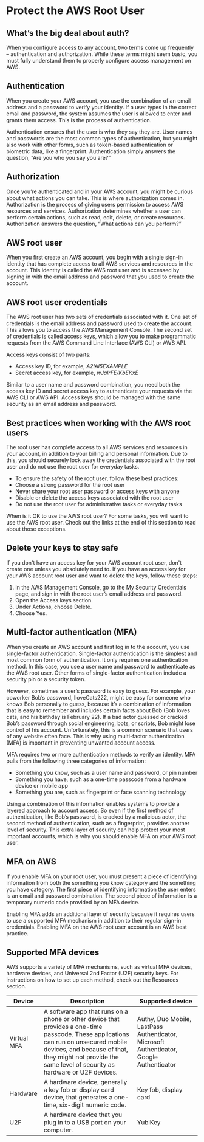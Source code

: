# Protect the AWS Root User

## What’s the big deal about auth?
When you configure access to any account, two terms come up frequently – authentication and authorization. While these terms might seem basic, you must fully understand them to properly configure access management on AWS.

## Authentication
When you create your AWS account, you use the combination of an email address and a password to verify your identity. If a user types in the correct email and password, the system assumes the user is allowed to enter and grants them access. This is the process of authentication.

Authentication ensures that the user is who they say they are. User names and passwords are the most common types of authentication, but you might also work with other forms, such as token-based authentication or biometric data, like a fingerprint. Authentication simply answers the question, “Are you who you say you are?”

## Authorization
Once you’re authenticated and in your AWS account, you might be curious about what actions you can take. This is where authorization comes in. Authorization is the process of giving users permission to access AWS resources and services. Authorization determines whether a user can perform certain actions, such as read, edit, delete, or create resources. Authorization answers the question, “What actions can you perform?”

## AWS root user
When you first create an AWS account, you begin with a single sign-in identity that has complete access to all AWS services and resources in the account. This identity is called the AWS root user and is accessed by signing in with the email address and password that you used to create the account.

## AWS root user credentials
The AWS root user has two sets of credentials associated with it. One set of credentials is the email address and password used to create the account. This allows you to access the AWS Management Console. The second set of credentials is called access keys, which allow you to make programmatic requests from the AWS Command Line Interface (AWS CLI) or AWS API.

Access keys consist of two parts:

- Access key ID, for example, _A2lAl5EXAMPLE_
- Secret access key, for example, _wJalrFE/KbEKxE_

Similar to a user name and password combination, you need both the access key ID and secret access key to authenticate your requests via the AWS CLI or AWS API. Access keys should be managed with the same security as an email address and password.

## Best practices when working with the AWS root users
The root user has complete access to all AWS services and resources in your account, in addition to your billing and personal information. Due to this, you should securely lock away the credentials associated with the root user and do not use the root user for everyday tasks.

- To ensure the safety of the root user, follow these best practices:
- Choose a strong password for the root user
- Never share your root user password or access keys with anyone
- Disable or delete the access keys associated with the root user
- Do not use the root user for administrative tasks or everyday tasks

When is it OK to use the AWS root user? For some tasks, you will want to use the AWS root user. Check out the links at the end of this section to read about those exceptions.

## Delete your keys to stay safe
If you don't have an access key for your AWS account root user, don't create one unless you absolutely need to. If you have an access key for your AWS account root user and want to delete the keys, follow these steps:

1. In the AWS Management Console, go to the My Security Credentials page, and sign in with the root user’s email address and password.
2. Open the Access keys section.
3. Under Actions, choose Delete.
4. Choose Yes.

## Multi-factor authentication (MFA)
When you create an AWS account and first log in to the account, you use single-factor authentication. Single-factor authentication is the simplest and most common form of authentication. It only requires one authentication method. In this case, you use a user name and password to authenticate as the AWS root user. Other forms of single-factor authentication include a security pin or a security token.

However, sometimes a user’s password is easy to guess. For example, your coworker Bob’s password, IloveCats222, might be easy for someone who knows Bob personally to guess, because it’s a combination of information that is easy to remember and includes certain facts about Bob (Bob loves cats, and his birthday is February 22). If a bad actor guessed or cracked Bob’s password through social engineering, bots, or scripts, Bob might lose control of his account. Unfortunately, this is a common scenario that users of any website often face. This is why using multi-factor authentication (MFA) is important in preventing unwanted account access.

MFA requires two or more authentication methods to verify an identity. MFA pulls from the following three categories of information:

- Something you know, such as a user name and password, or pin number
- Something you have, such as a one-time passcode from a hardware device or mobile app
- Something you are, such as fingerprint or face scanning technology

Using a combination of this information enables systems to provide a layered approach to account access. So even if the first method of authentication, like Bob’s password, is cracked by a malicious actor, the second method of authentication, such as a fingerprint, provides another level of security. This extra layer of security can help protect your most important accounts, which is why you should enable MFA on your AWS root user.

## MFA on AWS
If you enable MFA on your root user, you must present a piece of identifying information from both the something you know category and the something you have category. The first piece of identifying information the user enters is an email and password combination. The second piece of information is a temporary numeric code provided by an MFA device.

Enabling MFA adds an additional layer of security because it requires users to use a supported MFA mechanism in addition to their regular sign-in credentials. Enabling MFA on the AWS root user account is an AWS best practice.

## Supported MFA devices
AWS supports a variety of MFA mechanisms, such as virtual MFA devices, hardware devices, and Universal 2nd Factor (U2F) security keys. For instructions on how to set up each method, check out the Resources section.

| Device | Description | Supported device |
|--------| ----------- | ---------------- |
|Virtual MFA | A software app that runs on a phone or other device that provides a one-time passcode. These applications can run on unsecured mobile devices, and because of that, they might not provide the same level of security as hardware or U2F devices. | Authy, Duo Mobile, LastPass Authenticator, Microsoft Authenticator, Google Authenticator |
|Hardware|A hardware device, generally a key fob or display card device, that generates a one-time, six-digit numeric code.|Key fob, display card |
|U2F|A hardware device that you plug in to a USB port on your computer.|YubiKey|
